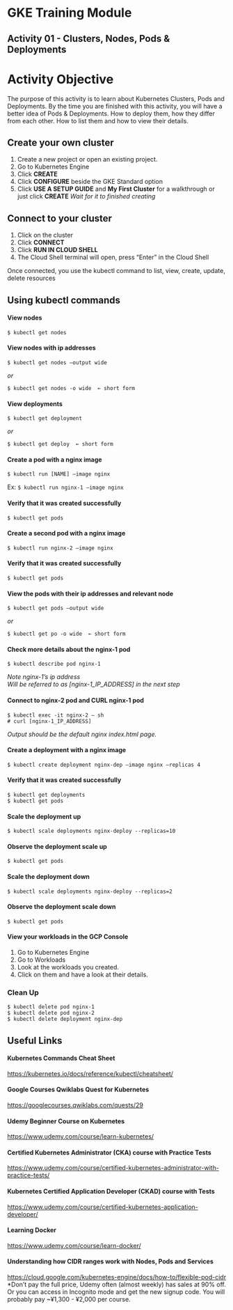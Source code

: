 # GKE Training Module
## Activity 01 - Clusters, Nodes, Pods & Deployments

# Activity Objective

The purpose of this activity is to learn about Kubernetes Clusters, Pods and Deployments. By the time you are finished with this activity, you will have a better idea of Pods & Deployments. How to deploy them, how they differ from each other. How to list them and how to view their details.

## Create your own cluster
1. Create a new project or open an existing project.
1. Go to Kubernetes Engine
1. Click **CREATE**
1. Click **CONFIGURE** beside the GKE Standard option
1. Click **USE A SETUP GUIDE** and **My First Cluster** for a walkthrough or just click **CREATE**
*Wait for it to finished creating*

## Connect to your cluster
1. Click on the cluster
1. Click **CONNECT**
1. Click **RUN IN CLOUD SHELL**
1. The Cloud Shell terminal will open, press “Enter” in the Cloud Shell

Once connected, you use the kubectl command to list, view, create, update, delete resources

## Using kubectl commands
#### View nodes
```
$ kubectl get nodes
```

#### View nodes with ip addresses
```
$ kubectl get nodes –output wide
```
*or*
```
$ kubectl get nodes -o wide  ← short form
```

#### View deployments
```
$ kubectl get deployment
```
*or*
```
$ kubectl get deploy  ← short form
```

#### Create a pod with a nginx image
```
$ kubectl run [NAME] –image nginx
```

Ex: `$ kubectl run nginx-1 –image nginx`

#### Verify that it was created successfully
```
$ kubectl get pods
```

#### Create a second pod with a nginx image
```
$ kubectl run nginx-2 –image nginx
```

#### Verify that it was created successfully
```
$ kubectl get pods
```

#### View the pods with their ip addresses and relevant node
```
$ kubectl get pods –output wide
```
*or*
```
$ kubectl get po -o wide  ← short form
```

#### Check more details about the nginx-1 pod
```
$ kubectl describe pod nginx-1
```

*Note nginx-1’s ip address \
Will be referred to as [nginx-1_IP_ADDRESS] in the next step*

#### Connect to nginx-2 pod and CURL nginx-1 pod

```
$ kubectl exec -it nginx-2 – sh
# curl [nginx-1_IP_ADDRESS]
```

_Output should be the default nginx index.html page._

#### Create a deployment with a nginx image
```
$ kubectl create deployment nginx-dep –image nginx –replicas 4
```

#### Verify that it was created successfully
```
$ kubectl get deployments
$ kubectl get pods
```

#### Scale the deployment up
```
$ kubectl scale deployments nginx-deploy --replicas=10
```

#### Observe the deployment scale up
```
$ kubectl get pods
```

#### Scale the deployment down
```
$ kubectl scale deployments nginx-deploy --replicas=2
```

#### Observe the deployment scale down
```
$ kubectl get pods
```

#### View your workloads in the GCP Console
1. Go to Kubernetes Engine
1. Go to Workloads
1. Look at the workloads you created.
1. Click on them and have a look at their details.

### Clean Up
```
$ kubectl delete pod nginx-1
$ kubectl delete pod nginx-2
$ kubectl delete deployment nginx-dep
```

## Useful Links

#### Kubernetes Commands Cheat Sheet
  https://kubernetes.io/docs/reference/kubectl/cheatsheet/

#### Google Courses Qwiklabs Quest for Kubernetes
  https://googlecourses.qwiklabs.com/quests/29

#### Udemy Beginner Course on Kubernetes
  https://www.udemy.com/course/learn-kubernetes/

#### Certified Kubernetes Administrator (CKA) course with Practice Tests
  https://www.udemy.com/course/certified-kubernetes-administrator-with-practice-tests/

#### Kubernetes Certified Application Developer (CKAD) course with Tests
https://www.udemy.com/course/certified-kubernetes-application-developer/

#### Learning Docker
https://www.udemy.com/course/learn-docker/

#### Understanding how CIDR ranges work with Nodes, Pods and Services
https://cloud.google.com/kubernetes-engine/docs/how-to/flexible-pod-cidr
*Don’t pay the full price, Udemy often (almost weekly) has sales at 90% off. Or you can access in Incognito mode and get the new signup code. You will probably pay ~¥1,300 - ¥2,000 per course.

